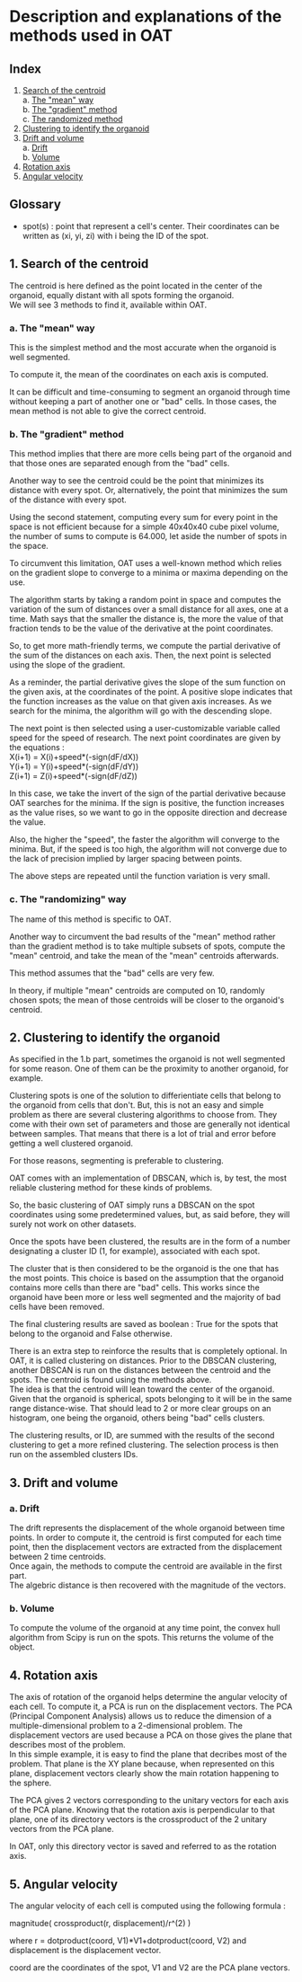 # Description and explanations of the methods used in OAT

## Index
1. [Search of the centroid](#Centroid)  
	a. [The "mean" way](#Mean)  
	b. [The "gradient" method](#Gradient)  
	c. [The randomized method](#Rng)  
2. [Clustering to identify the organoid](#Clustering)  
3. [Drift and volume](#DriftandVolume)  
	a. [Drift](#Drift)  
	b. [Volume](#Volume)
4. [Rotation axis](#Rotaxis)  
5. [Angular velocity](#Angle)  

## Glossary
- spot(s) : point that represent a cell's center. Their coordinates can be written as (xi, yi, zi) with i being the ID of the spot.

## 1. Search of the centroid <a name="Centroid"></a>
The centroid is here defined as the point located in the center of the organoid, equally distant with all spots forming the organoid.  
We will see 3 methods to find it, available within OAT.  

### a. The "mean" way <a name="Mean"></a>
This is the simplest method and the most accurate when the organoid is well segmented.  

To compute it, the mean of the coordinates on each axis is computed.
<insert some math here>

It can be difficult and time-consuming to segment an organoid through time without keeping a part of another one or "bad" cells. In those cases, the mean method is not able to give the correct centroid.

### b. The "gradient" method <a name="Gradient"></a>
This method implies that there are more cells being part of the organoid and that those ones are separated enough from the "bad" cells.

Another way to see the centroid could be the point that minimizes its distance with every spot. Or, alternatively, the point that minimizes the sum of the distance with every spot. 

Using the second statement, computing every sum for every point in the space is not efficient because for a simple 40x40x40 cube pixel volume, the number of sums to compute is 64.000, let aside the number of spots in the space.  

To circumvent this limitation, OAT uses a well-known method which relies on the gradient slope to converge to a minima or maxima depending on the use.

The algorithm starts by taking a random point in space and computes the variation of the sum of distances over a small distance for all axes, one at a time. 
<insert basic definition of the derivative>
Math says that the smaller the distance is, the more the value of that fraction tends to be the value of the derivative at the point coordinates.

So, to get more math-friendly terms, we compute the partial derivative of the sum of the distances on each axis. Then, the next point is selected using the slope of the gradient.

As a reminder, the partial derivative gives the slope of the sum function on the given axis, at the coordinates of the point. A positive slope indicates that the function increases as the value on that given axis increases. As we search for the minima, the algorithm will go with the descending slope.

The next point is then selected using a user-customizable variable called speed for the speed of research. The next point coordinates are given by the equations :  
X(i+1) = X(i)+speed*(-sign(dF/dX))  
Y(i+1) = Y(i)+speed*(-sign(dF/dY))  
Z(i+1) = Z(i)+speed*(-sign(dF/dZ))  

In this case, we take the invert of the sign of the partial derivative because OAT searches for the minima. If the sign is positive, the function increases as the value rises, so we want to go in the opposite direction and decrease the value.

Also, the higher the "speed", the faster the algorithm will converge to the minima. But, if the speed is too high, the algorithm will not converge due to the lack of precision implied by larger spacing between points. 

The above steps are repeated until the function variation is very small.

### c. The "randomizing" way <a name="Rng"></a>
The name of this method is specific to OAT.

Another way to circumvent the bad results of the "mean" method rather than the gradient method is to take multiple subsets of spots, compute the "mean" centroid, and take the mean of the "mean" centroids afterwards.

This method assumes that the "bad" cells are very few.

In theory, if multiple "mean" centroids are computed on 10, randomly chosen spots; the mean of those centroids will be closer to the organoid's centroid.

## 2. Clustering to identify the organoid <a name="Clustering"></a>
As specified in the 1.b part, sometimes the organoid is not well segmented for some reason. One of them can be the proximity to another organoid, for example.

Clustering spots is one of the solution to differientiate cells that belong to the organoid from cells that don't. But, this is not an easy and simple problem as there are several clustering algorithms to choose from. They come with their own set of parameters and those are generally not identical between samples. That means that there is a lot of trial and error before getting a well clustered organoid.  

For those reasons, segmenting is preferable to clustering.

OAT comes with an implementation of DBSCAN, which is, by test, the most reliable clustering method for these kinds of problems.
<insert DBSCAN algorithm explanations>

So, the basic clustering of OAT simply runs a DBSCAN on the spot coordinates using some predetermined values, but, as said before, they will surely not work on other datasets.

Once the spots have been clustered, the results are in the form of a number designating a cluster ID (1, for example), associated with each spot.  

The cluster that is then considered to be the organoid is the one that has the most points. This choice is based on the assumption that the organoid contains more cells than there are "bad" cells. This works since the organoid have been more or less well segmented and the majority of bad cells have been removed.  

The final clustering results are saved as boolean : True for the spots that belong to the organoid and False otherwise.  

There is an extra step to reinforce the results that is completely optional. In OAT, it is called clustering on distances. Prior to the DBSCAN clustering, another DBSCAN is run on the distances between the centroid and the spots. The centroid is found using the methods above.  
The idea is that the centroid will lean toward the center of the organoid. Given that the organoid is spherical, spots belonging to it will be in the same range distance-wise. That should lead to 2 or more clear groups on an histogram, one being the organoid, others being "bad" cells clusters.  
<Add histogram showing the clustering>

The clustering results, or ID, are summed with the results of the second clustering to get a more refined clustering. The selection process is then run on the assembled clusters IDs.  

## 3. Drift and volume <a name="DriftandVolume"></a>
### a. Drift <a name="Drift"></a>
The drift represents the displacement of the whole organoid between time points. In order to compute it, the centroid is first computed for each time point, then the displacement vectors are extracted from the displacement between 2 time centroids.  
Once again, the methods to compute the centroid are available in the first part.  
The algebric distance is then recovered with the magnitude of the vectors.  

### b. Volume <a name="Volume"></a>
To compute the volume of the organoid at any time point, the convex hull algorithm from Scipy is run on the spots. This returns the volume of the object.
<insert animation on how the convex hull algorithm works>

## 4. Rotation axis <a name="Rotaxis"></a>
The axis of rotation of the organoid helps determine the angular velocity of each cell. To compute it, a PCA is run on the displacement vectors. The PCA (Principal Component Analysis) allows us to reduce the dimension of a multiple-dimensional problem to a 2-dimensional problem. The displacement vectors are used because a PCA on those gives the plane that describes most of the problem.  
<Show a basic rotation>
In this simple example, it is easy to find the plane that decribes most of the problem. That plane is the XY plane because, when represented on this plane, displacement vectors clearly show the main rotation happening to the sphere.  
<Add view for each plane>  

The PCA gives 2 vectors corresponding to the unitary vectors for each axis of the PCA plane. Knowing that the rotation axis is perpendicular to that plane, one of its directory vectors is the crossproduct of the 2 unitary vectors from the PCA plane.  
<Adding visualization>

In OAT, only this directory vector is saved and referred to as the rotation axis.  

## 5. Angular velocity <a name="Angle"></a>
The angular velocity of each cell is computed using the following formula :

magnitude( crossproduct(r, displacement)/r^(2) )  
<Add real math formulas>

where r = dotproduct(coord, V1)*V1+dotproduct(coord, V2)
and displacement is the displacement vector.

coord are the coordinates of the spot, V1 and V2 are the PCA plane vectors.
